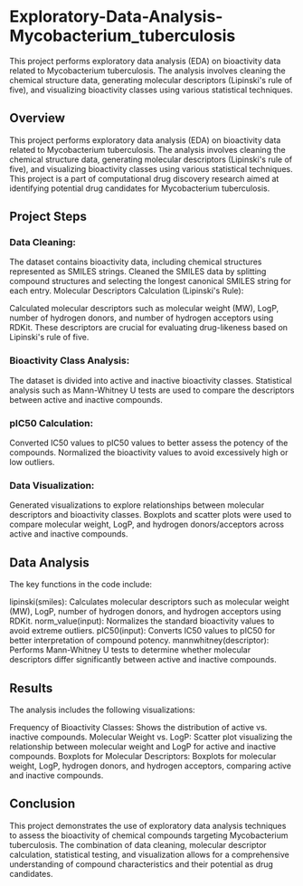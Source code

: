 # Exploratory-Data-Analysis-Mycobacterium_tuberculosis
This project performs exploratory data analysis (EDA) on bioactivity data related to Mycobacterium tuberculosis. The analysis involves cleaning the chemical structure data, generating molecular descriptors (Lipinski's rule of five), and visualizing bioactivity classes using various statistical techniques.

## Overview
This project performs exploratory data analysis (EDA) on bioactivity data related to Mycobacterium tuberculosis. The analysis involves cleaning the chemical structure data, generating molecular descriptors (Lipinski's rule of five), and visualizing bioactivity classes using various statistical techniques. This project is a part of computational drug discovery research aimed at identifying potential drug candidates for Mycobacterium tuberculosis.

## Project Steps
### Data Cleaning:
The dataset contains bioactivity data, including chemical structures represented as SMILES strings.
Cleaned the SMILES data by splitting compound structures and selecting the longest canonical SMILES string for each entry.
Molecular Descriptors Calculation (Lipinski's Rule):

Calculated molecular descriptors such as molecular weight (MW), LogP, number of hydrogen donors, and number of hydrogen acceptors using RDKit.
These descriptors are crucial for evaluating drug-likeness based on Lipinski's rule of five.

### Bioactivity Class Analysis:
The dataset is divided into active and inactive bioactivity classes.
Statistical analysis such as Mann-Whitney U tests are used to compare the descriptors between active and inactive compounds.

### pIC50 Calculation:
Converted IC50 values to pIC50 values to better assess the potency of the compounds.
Normalized the bioactivity values to avoid excessively high or low outliers.

### Data Visualization:
Generated visualizations to explore relationships between molecular descriptors and bioactivity classes.
Boxplots and scatter plots were used to compare molecular weight, LogP, and hydrogen donors/acceptors across active and inactive compounds.

## Data Analysis
The key functions in the code include:

lipinski(smiles): Calculates molecular descriptors such as molecular weight (MW), LogP, number of hydrogen donors, and hydrogen acceptors using RDKit.
norm_value(input): Normalizes the standard bioactivity values to avoid extreme outliers.
pIC50(input): Converts IC50 values to pIC50 for better interpretation of compound potency.
mannwhitney(descriptor): Performs Mann-Whitney U tests to determine whether molecular descriptors differ significantly between active and inactive compounds.

## Results
The analysis includes the following visualizations:

Frequency of Bioactivity Classes: Shows the distribution of active vs. inactive compounds.
Molecular Weight vs. LogP: Scatter plot visualizing the relationship between molecular weight and LogP for active and inactive compounds.
Boxplots for Molecular Descriptors: Boxplots for molecular weight, LogP, hydrogen donors, and hydrogen acceptors, comparing active and inactive compounds.

## Conclusion
This project demonstrates the use of exploratory data analysis techniques to assess the bioactivity of chemical compounds targeting Mycobacterium tuberculosis. The combination of data cleaning, molecular descriptor calculation, statistical testing, and visualization allows for a comprehensive understanding of compound characteristics and their potential as drug candidates.
